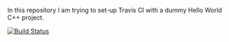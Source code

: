 In this repository I am trying to set-up Travis CI with a dummy Hello World C++ project.

[![Build Status](https://travis-ci.org/rscherrer/TryingToSetupTravis.png)](https://travis-ci.org/rscherrer/TryingToSetupTravis)